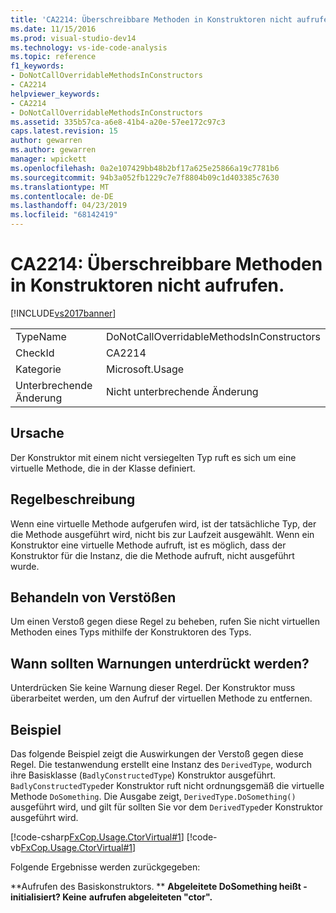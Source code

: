 ```yaml
---
title: 'CA2214: Überschreibbare Methoden in Konstruktoren nicht aufrufen | Microsoft-Dokumentation'
ms.date: 11/15/2016
ms.prod: visual-studio-dev14
ms.technology: vs-ide-code-analysis
ms.topic: reference
f1_keywords:
- DoNotCallOverridableMethodsInConstructors
- CA2214
helpviewer_keywords:
- CA2214
- DoNotCallOverridableMethodsInConstructors
ms.assetid: 335b57ca-a6e8-41b4-a20e-57ee172c97c3
caps.latest.revision: 15
author: gewarren
ms.author: gewarren
manager: wpickett
ms.openlocfilehash: 0a2e107429bb48b2bf17a625e25866a19c7781b6
ms.sourcegitcommit: 94b3a052fb1229c7e7f8804b09c1d403385c7630
ms.translationtype: MT
ms.contentlocale: de-DE
ms.lasthandoff: 04/23/2019
ms.locfileid: "68142419"
---
```

# <a name="ca2214-do-not-call-overridable-methods-in-constructors"></a>CA2214: Überschreibbare Methoden in Konstruktoren nicht aufrufen.
[!INCLUDE[vs2017banner](../includes/vs2017banner.md)]

|||
|-|-|
|TypeName|DoNotCallOverridableMethodsInConstructors|
|CheckId|CA2214|
|Kategorie|Microsoft.Usage|
|Unterbrechende Änderung|Nicht unterbrechende Änderung|

## <a name="cause"></a>Ursache
 Der Konstruktor mit einem nicht versiegelten Typ ruft es sich um eine virtuelle Methode, die in der Klasse definiert.

## <a name="rule-description"></a>Regelbeschreibung
 Wenn eine virtuelle Methode aufgerufen wird, ist der tatsächliche Typ, der die Methode ausgeführt wird, nicht bis zur Laufzeit ausgewählt. Wenn ein Konstruktor eine virtuelle Methode aufruft, ist es möglich, dass der Konstruktor für die Instanz, die die Methode aufruft, nicht ausgeführt wurde.

## <a name="how-to-fix-violations"></a>Behandeln von Verstößen
 Um einen Verstoß gegen diese Regel zu beheben, rufen Sie nicht virtuellen Methoden eines Typs mithilfe der Konstruktoren des Typs.

## <a name="when-to-suppress-warnings"></a>Wann sollten Warnungen unterdrückt werden?
 Unterdrücken Sie keine Warnung dieser Regel. Der Konstruktor muss überarbeitet werden, um den Aufruf der virtuellen Methode zu entfernen.

## <a name="example"></a>Beispiel
 Das folgende Beispiel zeigt die Auswirkungen der Verstoß gegen diese Regel. Die testanwendung erstellt eine Instanz des `DerivedType`, wodurch ihre Basisklasse (`BadlyConstructedType`) Konstruktor ausgeführt. `BadlyConstructedType`der Konstruktor ruft nicht ordnungsgemäß die virtuelle Methode `DoSomething`. Die Ausgabe zeigt, `DerivedType.DoSomething()` ausgeführt wird, und gilt für sollten Sie vor dem `DerivedType`der Konstruktor ausgeführt wird.

 [!code-csharp[FxCop.Usage.CtorVirtual#1](../snippets/csharp/VS_Snippets_CodeAnalysis/FxCop.Usage.CtorVirtual/cs/FxCop.Usage.CtorVirtual.cs#1)]
 [!code-vb[FxCop.Usage.CtorVirtual#1](../snippets/visualbasic/VS_Snippets_CodeAnalysis/FxCop.Usage.CtorVirtual/vb/FxCop.Usage.CtorVirtual.vb#1)]

 Folgende Ergebnisse werden zurückgegeben:

 **Aufrufen des Basiskonstruktors. ** 
 **Abgeleitete DoSomething heißt - initialisiert? Keine**
**aufrufen abgeleiteten "ctor".**
